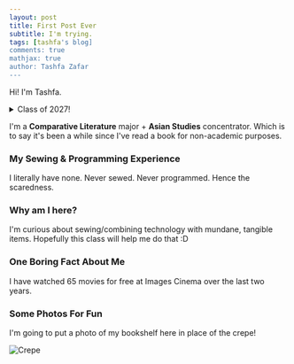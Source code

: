```yaml
---
layout: post
title: First Post Ever
subtitle: I'm trying.
tags: [tashfa's blog]
comments: true
mathjax: true
author: Tashfa Zafar
---
```


Hi! I'm Tashfa.

<details markdown="1">
<summary>Class of 2027!</summary>
For now?
</details>

I'm a **Comparative Literature** major + **Asian Studies** concentrator. Which is to say it's been a while since I've read a book for non-academic purposes. 

### My Sewing & Programming Experience

I literally have none. Never sewed. Never programmed. Hence the scaredness.

### Why am I here?

I'm curious about sewing/combining technology with mundane, tangible items. Hopefully this class will help me do that :D

### One Boring Fact About Me

I have watched 65 movies for free at Images Cinema over the last two years.

### Some Photos For Fun

I'm going to put a photo of my bookshelf here in place of the crepe! 

![Crepe](https://beautifuljekyll.com/assets/img/crepe.jpg)
